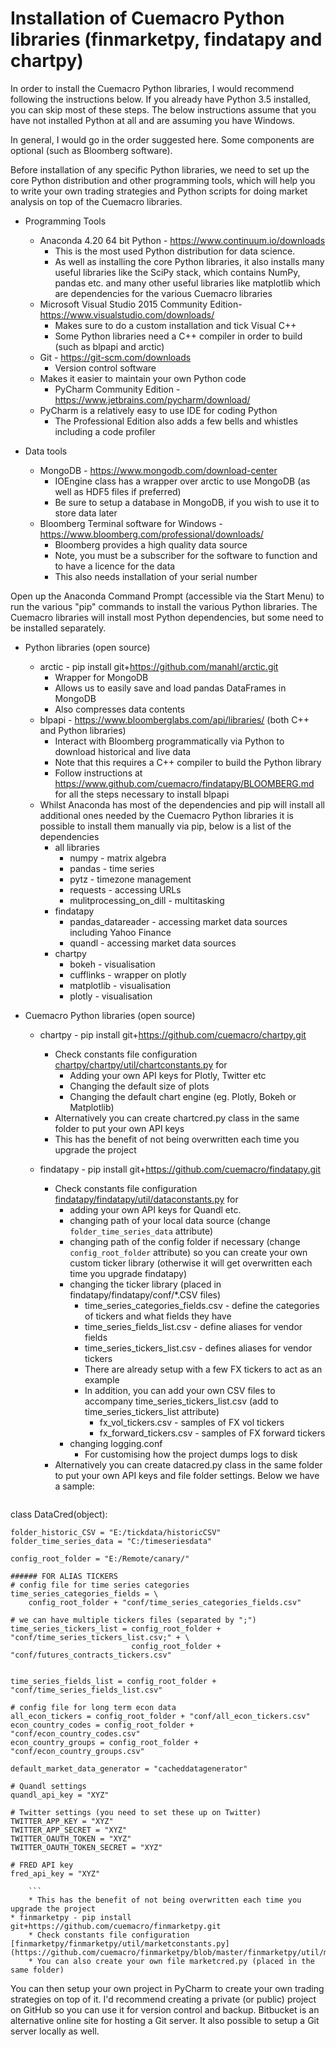 # Installation of Cuemacro Python libraries (finmarketpy, findatapy and chartpy)

In order to install the Cuemacro Python libraries, I would recommend following the instructions below. If you already have Python 3.5 installed,
you can skip most of these steps. The below instructions assume that you have not installed Python at all and are assuming you have Windows.

In general, I would go in the order suggested here. Some components are optional (such as Bloomberg software).

Before installation of any specific Python libraries, we need to set up the core Python distribution and other programming tools,
which will help you to write your own trading strategies and Python scripts for doing market analysis on top of the Cuemacro libraries.

* Programming Tools
    * Anaconda 4.20 64 bit Python - https://www.continuum.io/downloads
      * This is the most used Python distribution for data science.
      * As well as installing the core Python libraries, it also installs many useful libraries like the SciPy stack, which
    contains NumPy, pandas etc. and many other useful libraries like matplotlib which are dependencies for the various Cuemacro libraries
    * Microsoft Visual Studio 2015 Community Edition- https://www.visualstudio.com/downloads/
      * Makes sure to do a custom installation and tick Visual C++
      * Some Python libraries need a C++ compiler in order to build (such as blpapi and arctic)
    * Git - https://git-scm.com/downloads
        * Version control software
    * Makes it easier to maintain your own Python code
        * PyCharm Community Edition - https://www.jetbrains.com/pycharm/download/
    * PyCharm is a relatively easy to use IDE for coding Python
        * The Professional Edition also adds a few bells and whistles including a code profiler

* Data tools
    * MongoDB - https://www.mongodb.com/download-center
        * IOEngine class has a wrapper over arctic to use MongoDB (as well as HDF5 files if preferred)
        * Be sure to setup a database in MongoDB, if you wish to use it to store data later
    * Bloomberg Terminal software for Windows - https://www.bloomberg.com/professional/downloads/
        * Bloomberg provides a high quality data source
        * Note, you must be a subscriber for the software to function and to have a licence for the data
        * This also needs installation of your serial number

Open up the Anaconda Command Prompt (accessible via the Start Menu) to run the various "pip" commands to install the
various Python libraries. The Cuemacro libraries will install most Python dependencies, but some need to be installed separately.

* Python libraries (open source)
    * arctic - pip install git+https://github.com/manahl/arctic.git
        * Wrapper for MongoDB
        * Allows us to easily save and load pandas DataFrames in MongoDB
        * Also compresses data contents
    * blpapi - https://www.bloomberglabs.com/api/libraries/ (both C++ and Python libraries)
        * Interact with Bloomberg programmatically via Python to download historical and live data
        * Note that this requires a C++ compiler to build the Python library
        * Follow instructions at https://www.github.com/cuemacro/findatapy/BLOOMBERG.md for all the steps necessary to install blpapi
    * Whilst Anaconda has most of the dependencies and pip will install all additional ones needed by the Cuemacro Python libraries it is possible to install them manually via pip,
    below is a list of the dependencies
        * all libraries
            * numpy - matrix algebra
            * pandas - time series
            * pytz - timezone management
            * requests - accessing URLs
            * mulitprocessing_on_dill - multitasking
        * findatapy
            * pandas_datareader - accessing market data sources including Yahoo Finance
            * quandl - accessing market data sources
        * chartpy
            * bokeh - visualisation
            * cufflinks - wrapper on plotly
            * matplotlib - visualisation
            * plotly - visualisation

* Cuemacro Python libraries (open source)
    * chartpy - pip install git+https://github.com/cuemacro/chartpy.git
        * Check constants file configuration [chartpy/chartpy/util/chartconstants.py](https://github.com/cuemacro/finmarketpy/blob/master/chartpy/util/chartconstants.py) for
            * Adding your own API keys for Plotly, Twitter etc
            * Changing the default size of plots
            * Changing the default chart engine (eg. Plotly, Bokeh or Matplotlib)
        * Alternatively you can create chartcred.py class in the same folder to put your own API keys
        * This has the benefit of not being overwritten each time you upgrade the project
    * findatapy - pip install git+https://github.com/cuemacro/findatapy.git
        * Check constants file configuration [findatapy/findatapy/util/dataconstants.py](https://github.com/cuemacro/finmarketpy/blob/master/findatatpy/util/dataconstants.py) for
            * adding your own API keys for Quandl etc.
            * changing path of your local data source (change `folder_time_series_data` attribute)
            * changing path of the config folder if necessary (change `config_root_folder` attribute) so you can create your own custom
            ticker library (otherwise it will get overwritten each time you upgrade findatapy)
            * changing the ticker library (placed in findatapy/findatapy/conf/*.CSV files)
                * time_series_categories_fields.csv - define the categories of tickers and what fields they have
                * time_series_fields_list.csv - define aliases for vendor fields
                * time_series_tickers_list.csv - defines aliases for vendor tickers
                * There are already setup with a few FX tickers to act as an example
                * In addition, you can add your own CSV files to accompany time_series_tickers_list.csv (add to time_series_tickers_list attribute)
                    * fx_vol_tickers.csv - samples of FX vol tickers
                    * fx_forward_tickers.csv - samples of FX forward tickers
            * changing logging.conf
                * For customising how the project dumps logs to disk
        * Alternatively you can create datacred.py class in the same folder to put your own API keys and file folder settings. Below we have a sample:

        ```python
class DataCred(object):

    folder_historic_CSV = "E:/tickdata/historicCSV"
    folder_time_series_data = "C:/timeseriesdata"

    config_root_folder = "E:/Remote/canary/"

    ###### FOR ALIAS TICKERS
    # config file for time series categories
    time_series_categories_fields = \
        config_root_folder + "conf/time_series_categories_fields.csv"

    # we can have multiple tickers files (separated by ";")
    time_series_tickers_list = config_root_folder + "conf/time_series_tickers_list.csv;" + \
                               config_root_folder + "conf/futures_contracts_tickers.csv"


    time_series_fields_list = config_root_folder + "conf/time_series_fields_list.csv"

    # config file for long term econ data
    all_econ_tickers = config_root_folder + "conf/all_econ_tickers.csv"
    econ_country_codes = config_root_folder + "conf/econ_country_codes.csv"
    econ_country_groups = config_root_folder + "conf/econ_country_groups.csv"

    default_market_data_generator = "cacheddatagenerator"

    # Quandl settings
    quandl_api_key = "XYZ"

    # Twitter settings (you need to set these up on Twitter)
    TWITTER_APP_KEY = "XYZ"
    TWITTER_APP_SECRET = "XYZ"
    TWITTER_OAUTH_TOKEN = "XYZ"
    TWITTER_OAUTH_TOKEN_SECRET = "XYZ"

    # FRED API key
    fred_api_key = "XYZ"

        ```
        * This has the benefit of not being overwritten each time you upgrade the project
    * finmarketpy - pip install git+https://github.com/cuemacro/finmarketpy.git
        * Check constants file configuration [finmarketpy/finmarketpy/util/marketconstants.py](https://github.com/cuemacro/finmarketpy/blob/master/finmarketpy/util/marketconstants.py)
        * You can also create your own file marketcred.py (placed in the same folder)

You can then setup your own project in PyCharm to create your own trading strategies on top of it. I'd recommend creating
a private (or public) project on GitHub so you can use it for version control and backup. Bitbucket is an alternative online
site for hosting a Git server. It also possible to setup a Git server locally as well.
